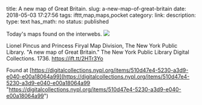 title: A new map of Great Britain.
slug: a-new-map-of-great-britain
date: 2018-05-03 17:27:56
tags: ifttt,map,maps,pocket
category: 
link: 
description: 
type: text
has_math: no
status: published

Today's maps found on the interwebs. ![](http://ifttt.com/images/no_image_card.png)  
  

Lionel Pincus and Princess Firyal Map Division, The New York Public Library. "A new map of Great Britain." The New York Public Library Digital Collections. 1736. https://ift.tt/2HTr3Yo  
  

Found at [https://digitalcollections.nypl.org/items/510d47e4-5230-a3d9-e040-e00a18064a99](https://digitalcollections.nypl.org/items/510d47e4-5230-a3d9-e040-e00a18064a99 "https://digitalcollections.nypl.org/items/510d47e4-5230-a3d9-e040-e00a18064a99")



